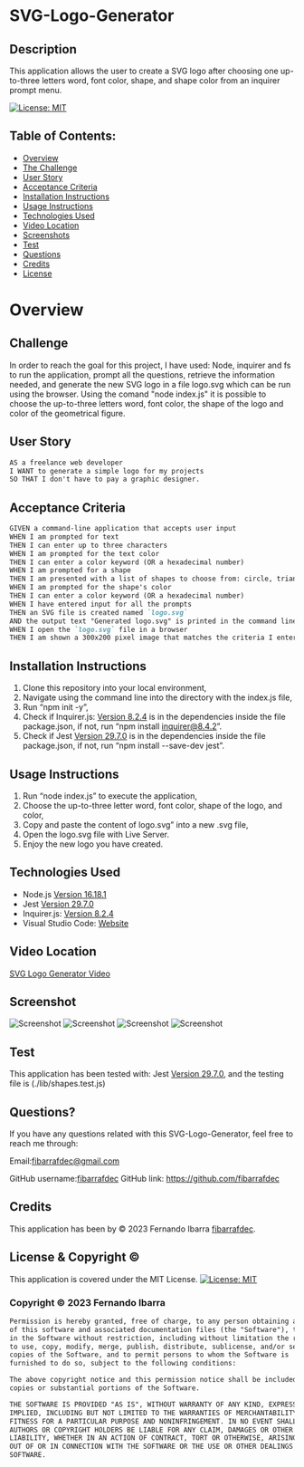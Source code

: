 # SVG-Logo-Generator

## Description
This application allows the user to create a SVG logo after choosing one up-to-three letters word, font color, shape, and shape color from an inquirer prompt menu.

[![License: MIT](https://img.shields.io/badge/License-MIT-yellow.svg)](https://opensource.org/licenses/MIT)

## Table of Contents:

- [Overview](#Overview)
- [The Challenge](#The-Challenge)
- [User Story](#User-Story)
- [Acceptance Criteria](#Acceptance-Criteria)
- [Installation Instructions](#Installation-Instructions)
- [Usage Instructions](#Usage-Instructions)
- [Technologies Used](#Technologies-Used)
- [Video Location](#Video-Location)
- [Screenshots](#Screenshots)
- [Test](#Test)
- [Questions](#Questions)
- [Credits](#Credits)
- [License](#License)

# Overview

## Challenge
In order to reach the goal for this project, I have used: Node, inquirer and fs to run the application, prompt all the questions, retrieve the information needed, and generate the new SVG logo in a file logo.svg which can be run using the browser. Using the comand "node index.js" it is possible to choose the up-to-three letters word, font color, the shape of the logo and color of the geometrical figure.

## User Story

```md
AS a freelance web developer
I WANT to generate a simple logo for my projects
SO THAT I don't have to pay a graphic designer.
```

## Acceptance Criteria

```md
GIVEN a command-line application that accepts user input
WHEN I am prompted for text
THEN I can enter up to three characters
WHEN I am prompted for the text color
THEN I can enter a color keyword (OR a hexadecimal number)
WHEN I am prompted for a shape
THEN I am presented with a list of shapes to choose from: circle, triangle, and square
WHEN I am prompted for the shape's color
THEN I can enter a color keyword (OR a hexadecimal number)
WHEN I have entered input for all the prompts
THEN an SVG file is created named `logo.svg`
AND the output text "Generated logo.svg" is printed in the command line
WHEN I open the `logo.svg` file in a browser
THEN I am shown a 300x200 pixel image that matches the criteria I entered
```

## Installation Instructions
1. Clone this repository into your local environment,  
2. Navigate using the command line into the directory with the index.js file, 
3. Run “npm init -y”, 
4. Check if Inquirer.js: [Version 8.2.4](https://www.npmjs.com/package/inquirer/v/8.2.4) is in the dependencies inside the file package.json, if not, run “npm install inquirer@8.4.2”.
5. Check if Jest [Version 29.7.0](https://www.npmjs.com/package/jest) is in the dependencies inside the file package.json, if not, run “npm install --save-dev jest”.

## Usage Instructions
1. Run “node index.js” to execute the application, 
2. Choose the up-to-three letter word, font color, shape of the logo, and color, 
3. Copy and paste the content of logo.svg” into a new .svg file, 
4. Open the logo.svg file with Live Server.
5. Enjoy the new logo you have created.

## Technologies Used
- Node.js [Version 16.18.1](https://nodejs.org/en/blog/release/v16.18.1/)
- Jest [Version 29.7.0](https://www.npmjs.com/package/jest)
- Inquirer.js: [Version 8.2.4](https://www.npmjs.com/package/inquirer/v/8.2.4)
- Visual Studio Code: [Website](https://code.visualstudio.com/)

## Video Location
[SVG Logo Generator Video](https://drive.google.com/file/d/1ejhlBILsfdlmFizT0aYQhwPeK_R2gj78/view?usp=drive_link)

## Screenshot
![Screenshot](./Images/1.png)
![Screenshot](./Images/2.png)
![Screenshot](./Images/Logo.png)
![Screenshot](./Images/Test.png)

## Test
This application has been tested with: Jest [Version 29.7.0](https://www.npmjs.com/package/jest), and the testing file is (./lib/shapes.test.js)

## Questions?

If you have any questions related with this SVG-Logo-Generator, feel free to reach me through:

Email:[fibarrafdec@gmail.com](fibarrafdec@gmail.com)

GitHub username:[fibarrafdec](fibarrafdec)
GitHub link: https://github.com/fibarrafdec

## Credits
This application has been by © 2023 Fernando Ibarra [fibarrafdec](https://github.com/fibarrafdec).

## License & Copyright ©
This application is covered under the MIT License.
[![License: MIT](https://img.shields.io/badge/License-MIT-yellow.svg)](https://opensource.org/licenses/MIT)

### Copyright © 2023 Fernando Ibarra
```md
Permission is hereby granted, free of charge, to any person obtaining a copy
of this software and associated documentation files (the "Software"), to deal
in the Software without restriction, including without limitation the rights
to use, copy, modify, merge, publish, distribute, sublicense, and/or sell
copies of the Software, and to permit persons to whom the Software is
furnished to do so, subject to the following conditions:

The above copyright notice and this permission notice shall be included in all
copies or substantial portions of the Software.

THE SOFTWARE IS PROVIDED "AS IS", WITHOUT WARRANTY OF ANY KIND, EXPRESS OR
IMPLIED, INCLUDING BUT NOT LIMITED TO THE WARRANTIES OF MERCHANTABILITY,
FITNESS FOR A PARTICULAR PURPOSE AND NONINFRINGEMENT. IN NO EVENT SHALL THE
AUTHORS OR COPYRIGHT HOLDERS BE LIABLE FOR ANY CLAIM, DAMAGES OR OTHER
LIABILITY, WHETHER IN AN ACTION OF CONTRACT, TORT OR OTHERWISE, ARISING FROM,
OUT OF OR IN CONNECTION WITH THE SOFTWARE OR THE USE OR OTHER DEALINGS IN THE
SOFTWARE.
```